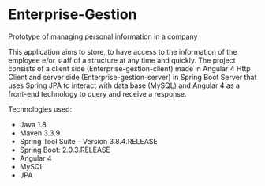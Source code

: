 # Enterprise-Gestion
Prototype of managing personal information in a company

This application aims to store, to have access to the information of the employee e/or staff of a structure at any time and quickly.
The project consists of a client side (Enterprise-gestion-client) made in Angular 4 Http Client and server side (Enterprise-gestion-server) in Spring Boot Server that uses Spring JPA to interact with data base (MySQL) and Angular 4 as a front-end technology to query and receive a response.

Technologies used:
* Java 1.8
* Maven 3.3.9              
* Spring Tool Suite – Version 3.8.4.RELEASE
* Spring Boot: 2.0.3.RELEASE     
* Angular 4     
* MySQL                                           
* JPA

